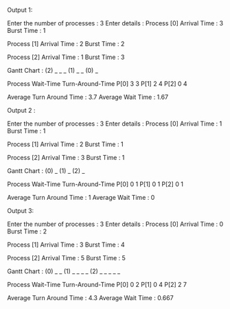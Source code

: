 Output 1:


Enter the number of processes : 3
Enter details : 
Process [0]
Arrival Time : 3
Burst Time : 1

Process [1]
Arrival Time : 2 
Burst Time : 2
	
Process [2]
Arrival Time : 1
Burst Time : 3


Gantt Chart : 
(2) _  _  _ (1) _  _ (0) _ 

Process		Wait-Time	Turn-Around-Time
P[0]		3		3
P[1]		2		4
P[2]		0		4


Average Turn Around Time : 3.7
Average Wait Time : 1.67


Output 2 :


Enter the number of processes : 3
Enter details : 
Process [0]
Arrival Time : 1
Burst Time : 1

Process [1]
Arrival Time : 2
Burst Time : 1

Process [2]
Arrival Time : 3
Burst Time : 1


Gantt Chart : 
(0) _ (1) _ (2) _ 

Process		Wait-Time	Turn-Around-Time
P[0]		0		1
P[1]		0		1
P[2]		0		1


Average Turn Around Time : 1
Average Wait Time : 0


Output 3:


Enter the number of processes : 3 
Enter details : 
Process [0]
Arrival Time : 0
Burst Time : 2

Process [1]
Arrival Time : 3
Burst Time : 4

Process [2]
Arrival Time : 5
Burst Time : 5


Gantt Chart : 
(0) _  _ (1) _  _  _  _ (2) _  _  _  _  _ 

Process		Wait-Time	Turn-Around-Time
P[0]		0		2
P[1]		0		4
P[2]		2		7


Average Turn Around Time : 4.3
Average Wait Time : 0.667

